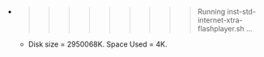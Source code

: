 * >>>>>>>>> Running inst-std-internet-xtra-flashplayer.sh ...
  * Disk size = 2950068K. Space Used = 4K.
